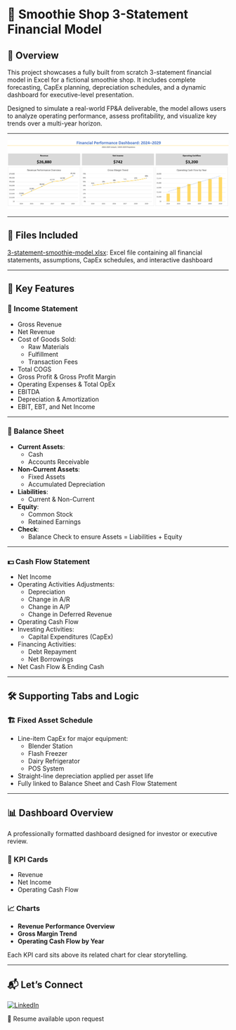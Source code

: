 # 🍓 Smoothie Shop 3-Statement Financial Model

## 📌 Overview  
This project showcases a fully built from scratch 3-statement financial model in Excel for a fictional smoothie shop. It includes complete forecasting, CapEx planning, depreciation schedules, and a dynamic dashboard for executive-level presentation.

Designed to simulate a real-world FP&A deliverable, the model allows users to analyze operating performance, assess profitability, and visualize key trends over a multi-year horizon.

---

![Smoothie Shop Financial Dashboard](./dashboard_screenshot.png)

---
## 📁 Files Included  
[3-statement-smoothie-model.xlsx](./3-statement-smoothie-model.xlsx): Excel file containing all financial statements, assumptions, CapEx schedules, and interactive dashboard

---

## 🧠 Key Features

### 🔢 Income Statement  
- Gross Revenue  
- Net Revenue  
- Cost of Goods Sold:  
  - Raw Materials  
  - Fulfillment  
  - Transaction Fees  
- Total COGS  
- Gross Profit & Gross Profit Margin  
- Operating Expenses & Total OpEx  
- EBITDA  
- Depreciation & Amortization  
- EBIT, EBT, and Net Income

---

### 🧾 Balance Sheet  
- **Current Assets**:  
  - Cash  
  - Accounts Receivable  
- **Non-Current Assets**:  
  - Fixed Assets  
  - Accumulated Depreciation  
- **Liabilities**:  
  - Current & Non-Current  
- **Equity**:  
  - Common Stock  
  - Retained Earnings  
- **Check**:  
  - Balance Check to ensure Assets = Liabilities + Equity

---

### 💵 Cash Flow Statement  
- Net Income  
- Operating Activities Adjustments:  
  - Depreciation  
  - Change in A/R  
  - Change in A/P  
  - Change in Deferred Revenue  
- Operating Cash Flow  
- Investing Activities:  
  - Capital Expenditures (CapEx)  
- Financing Activities:  
  - Debt Repayment  
  - Net Borrowings  
- Net Cash Flow & Ending Cash

---

## 🛠️ Supporting Tabs and Logic

### 🏗️ Fixed Asset Schedule  
- Line-item CapEx for major equipment:  
  - Blender Station  
  - Flash Freezer  
  - Dairy Refrigerator  
  - POS System  
- Straight-line depreciation applied per asset life  
- Fully linked to Balance Sheet and Cash Flow Statement

---

## 📊 Dashboard Overview

A professionally formatted dashboard designed for investor or executive review.

### 🎯 KPI Cards  
- Revenue  
- Net Income  
- Operating Cash Flow

### 📈 Charts  
- **Revenue Performance Overview**  
- **Gross Margin Trend**  
- **Operating Cash Flow by Year**

Each KPI card sits above its related chart for clear storytelling.

---


## 📬 Let’s Connect  
[![LinkedIn](https://img.shields.io/badge/-LinkedIn-blue?style=flat-square&logo=linkedin&logoColor=white)](https://www.linkedin.com/in/shaonbrownmba/)

💼 Resume available upon request
